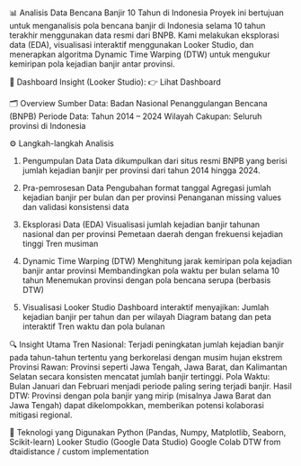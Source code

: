 📊 Analisis Data Bencana Banjir 10 Tahun di Indonesia
Proyek ini bertujuan untuk menganalisis pola bencana banjir di Indonesia selama 10 tahun terakhir menggunakan data resmi dari BNPB. Kami melakukan eksplorasi data (EDA), visualisasi interaktif menggunakan Looker Studio, dan menerapkan algoritma Dynamic Time Warping (DTW) untuk mengukur kemiripan pola kejadian banjir antar provinsi.

🔗 Dashboard Insight (Looker Studio):
👉 Lihat Dashboard

🗂️ Overview
Sumber Data: Badan Nasional Penanggulangan Bencana (BNPB)
Periode Data: Tahun 2014 – 2024
Wilayah Cakupan: Seluruh provinsi di Indonesia

⚙️ Langkah-langkah Analisis
1. Pengumpulan Data
Data dikumpulkan dari situs resmi BNPB yang berisi jumlah kejadian banjir per provinsi dari tahun 2014 hingga 2024.
2. Pra-pemrosesan Data
Pengubahan format tanggal
Agregasi jumlah kejadian banjir per bulan dan per provinsi
Penanganan missing values dan validasi konsistensi data

3. Eksplorasi Data (EDA)
Visualisasi jumlah kejadian banjir tahunan nasional dan per provinsi
Pemetaan daerah dengan frekuensi kejadian tinggi
Tren musiman

4. Dynamic Time Warping (DTW)
Menghitung jarak kemiripan pola kejadian banjir antar provinsi
Membandingkan pola waktu per bulan selama 10 tahun
Menemukan provinsi dengan pola bencana serupa (berbasis DTW)

5. Visualisasi Looker Studio
Dashboard interaktif menyajikan:
Jumlah kejadian banjir per tahun dan per wilayah
Diagram batang dan peta interaktif
Tren waktu dan pola bulanan

🔍 Insight Utama
Tren Nasional: Terjadi peningkatan jumlah kejadian banjir pada tahun-tahun tertentu yang berkorelasi dengan musim hujan ekstrem
Provinsi Rawan: Provinsi seperti Jawa Tengah, Jawa Barat, dan Kalimantan Selatan secara konsisten mencatat jumlah banjir tertinggi.
Pola Waktu: Bulan Januari dan Februari menjadi periode paling sering terjadi banjir.
Hasil DTW: Provinsi dengan pola banjir yang mirip (misalnya Jawa Barat dan Jawa Tengah) dapat dikelompokkan, memberikan potensi kolaborasi mitigasi regional.

🚀 Teknologi yang Digunakan
Python (Pandas, Numpy, Matplotlib, Seaborn, Scikit-learn)
Looker Studio (Google Data Studio)
Google Colab
DTW from dtaidistance / custom implementation
